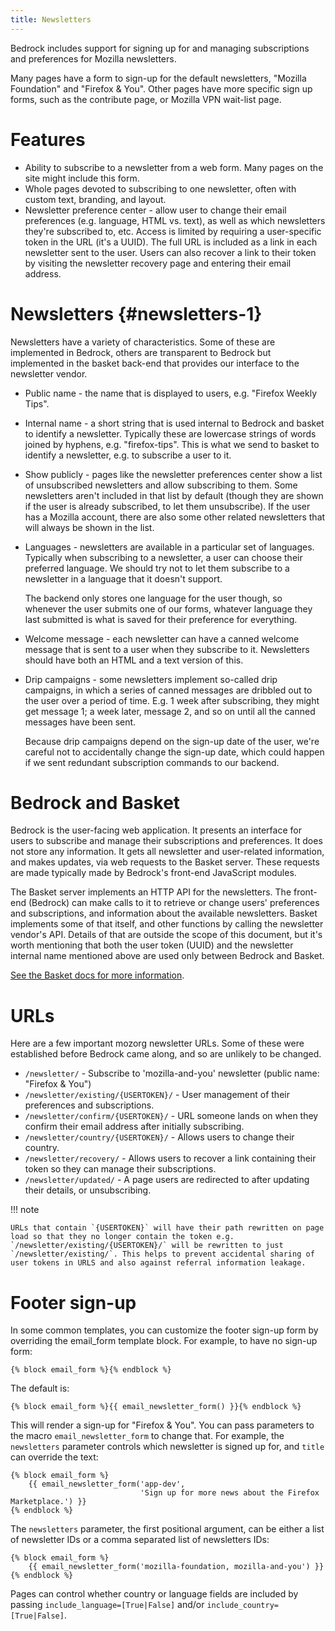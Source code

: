 ```yaml
---
title: Newsletters
---
```


Bedrock includes support for signing up for and managing subscriptions
and preferences for Mozilla newsletters.

Many pages have a form to sign-up for the default newsletters, "Mozilla
Foundation" and "Firefox & You". Other pages have more specific sign
up forms, such as the contribute page, or Mozilla VPN wait-list page.

# Features

-   Ability to subscribe to a newsletter from a web form. Many pages on
    the site might include this form.
-   Whole pages devoted to subscribing to one newsletter, often with
    custom text, branding, and layout.
-   Newsletter preference center - allow user to change their email
    preferences (e.g. language, HTML vs. text), as well as which
    newsletters they're subscribed to, etc. Access is limited by
    requiring a user-specific token in the URL (it's a UUID). The full
    URL is included as a link in each newsletter sent to the user. Users
    can also recover a link to their token by visiting the newsletter
    recovery page and entering their email address.

# Newsletters {#newsletters-1}

Newsletters have a variety of characteristics. Some of these are
implemented in Bedrock, others are transparent to Bedrock but
implemented in the basket back-end that provides our interface to the
newsletter vendor.

-   Public name - the name that is displayed to users, e.g. "Firefox
    Weekly Tips".

-   Internal name - a short string that is used internal to Bedrock and
    basket to identify a newsletter. Typically these are lowercase
    strings of words joined by hyphens, e.g. "firefox-tips". This is
    what we send to basket to identify a newsletter, e.g. to subscribe a
    user to it.

-   Show publicly - pages like the newsletter preferences center show a
    list of unsubscribed newsletters and allow subscribing to them. Some
    newsletters aren't included in that list by default (though they
    are shown if the user is already subscribed, to let them
    unsubscribe). If the user has a Mozilla account, there are also some
    other related newsletters that will always be shown in the list.

-   Languages - newsletters are available in a particular set of
    languages. Typically when subscribing to a newsletter, a user can
    choose their preferred language. We should try not to let them
    subscribe to a newsletter in a language that it doesn't support.

    The backend only stores one language for the user though, so
    whenever the user submits one of our forms, whatever language they
    last submitted is what is saved for their preference for everything.

-   Welcome message - each newsletter can have a canned welcome message
    that is sent to a user when they subscribe to it. Newsletters should
    have both an HTML and a text version of this.

-   Drip campaigns - some newsletters implement so-called drip
    campaigns, in which a series of canned messages are dribbled out to
    the user over a period of time. E.g. 1 week after subscribing, they
    might get message 1; a week later, message 2, and so on until all
    the canned messages have been sent.

    Because drip campaigns depend on the sign-up date of the user,
    we're careful not to accidentally change the sign-up date, which
    could happen if we sent redundant subscription commands to our
    backend.

# Bedrock and Basket

Bedrock is the user-facing web application. It presents an interface for
users to subscribe and manage their subscriptions and preferences. It
does not store any information. It gets all newsletter and user-related
information, and makes updates, via web requests to the Basket server.
These requests are made typically made by Bedrock's front-end
JavaScript modules.

The Basket server implements an HTTP API for the newsletters. The
front-end (Bedrock) can make calls to it to retrieve or change users'
preferences and subscriptions, and information about the available
newsletters. Basket implements some of that itself, and other functions
by calling the newsletter vendor's API. Details of that are outside the
scope of this document, but it's worth mentioning that both the user
token (UUID) and the newsletter internal name mentioned above are used
only between Bedrock and Basket.

[See the Basket docs for more
information](https://basket.readthedocs.io/).

# URLs

Here are a few important mozorg newsletter URLs. Some of these were
established before Bedrock came along, and so are unlikely to be
changed.

-   `/newsletter/` - Subscribe to 'mozilla-and-you' newsletter (public
    name: "Firefox & You")
-   `/newsletter/existing/{USERTOKEN}/` - User management of their
    preferences and subscriptions.
-   `/newsletter/confirm/{USERTOKEN}/` - URL someone lands on when they
    confirm their email address after initially subscribing.
-   `/newsletter/country/{USERTOKEN}/` - Allows users to change their
    country.
-   `/newsletter/recovery/` - Allows users to recover a link containing
    their token so they can manage their subscriptions.
-   `/newsletter/updated/` - A page users are redirected to after
    updating their details, or unsubscribing.

!!! note

    URLs that contain `{USERTOKEN}` will have their path rewritten on page
    load so that they no longer contain the token e.g.
    `/newsletter/existing/{USERTOKEN}/` will be rewritten to just
    `/newsletter/existing/`. This helps to prevent accidental sharing of
    user tokens in URLS and also against referral information leakage.

# Footer sign-up

In some common templates, you can customize the footer sign-up form by
overriding the email_form template block. For example, to have no
sign-up form:

``` jinja
{% block email_form %}{% endblock %}
```

The default is:

``` jinja
{% block email_form %}{{ email_newsletter_form() }}{% endblock %}
```

This will render a sign-up for "Firefox & You". You can pass
parameters to the macro `email_newsletter_form` to change that. For
example, the `newsletters` parameter controls which newsletter is signed
up for, and `title` can override the text:

``` jinja
{% block email_form %}
    {{ email_newsletter_form('app-dev',
                             'Sign up for more news about the Firefox Marketplace.') }}
{% endblock %}
```

The `newsletters` parameter, the first positional argument,
can be either a list of newsletter IDs or a comma separated list of
newsletters IDs:

``` jinja
{% block email_form %}
    {{ email_newsletter_form('mozilla-foundation, mozilla-and-you') }}
{% endblock %}
```

Pages can control whether country or language fields are included by
passing `include_language=[True|False]` and/or
`include_country=[True|False]`.
